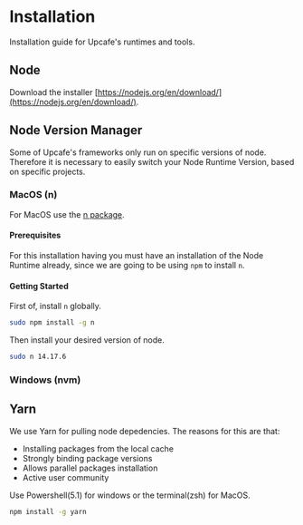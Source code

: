 # Installation
Installation guide for Upcafe's runtimes and tools.

## Node
Download the installer [https://nodejs.org/en/download/](https://nodejs.org/en/download/).

## Node Version Manager
Some of Upcafe's frameworks only run on specific versions of node. Therefore it is necessary to easily switch your Node Runtime Version, based on specific projects.

### MacOS (n)
For MacOS use the [n package](https://www.npmjs.com/package/n).

#### Prerequisites
For this installation having you must have an installation of the Node Runtime already, since we are going to be using `npm` to install `n`.

#### Getting Started
First of, install `n` globally.
```sh
sudo npm install -g n
```

Then install your desired version of node.
```sh
sudo n 14.17.6
```

### Windows (nvm)

## Yarn
We use Yarn for pulling node depedencies. The reasons for this are that:
- Installing packages from the local cache
- Strongly binding package versions
- Allows parallel packages installation
- Active user community

Use Powershell(5.1) for windows or the terminal(zsh) for MacOS.

```sh
npm install -g yarn
```